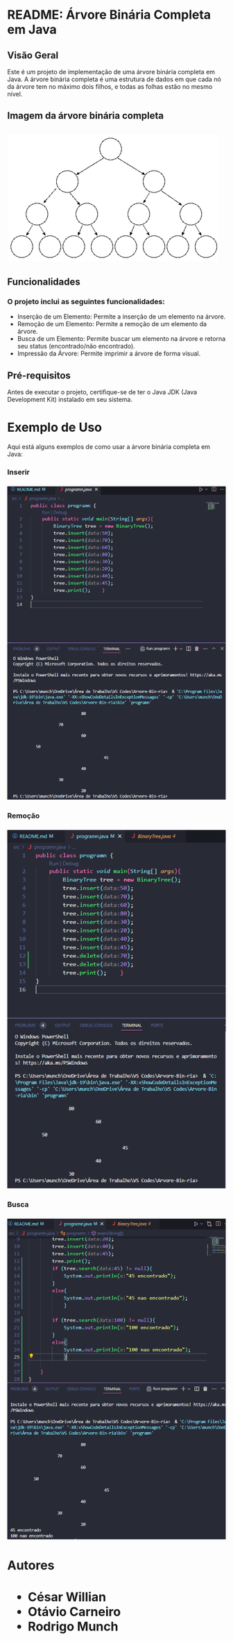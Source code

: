 <h1>README: Árvore Binária Completa em Java</h1>
<h2>Visão Geral</h2>
<p>Este é um projeto de implementação de uma árvore binária completa em Java. A árvore binária completa é uma estrutura de dados em que cada nó da árvore tem no máximo dois filhos, e todas as folhas estão no mesmo nível.</p>

<h2>Imagem da árvore binária completa<h2>
<img src = "imgReadme/ArvoreDefault.png">

<h2>Funcionalidades</h2>
<h3>O projeto inclui as seguintes funcionalidades:</h3>
<ul>
<li>Inserção de um Elemento: Permite a inserção de um elemento na árvore.</li>

<li>Remoção de um Elemento: Permite a remoção de um elemento da árvore.</li>

<li>Busca de um Elemento: Permite buscar um elemento na árvore e retorna seu status (encontrado/não encontrado).</li>

<li>Impressão da Árvore: Permite imprimir a árvore de forma visual.</li>
</ul>

<h2>Pré-requisitos</h2>
<p>Antes de executar o projeto, certifique-se de ter o Java JDK (Java Development Kit) instalado em seu sistema.</p>

<h1>Exemplo de Uso</h1>
<p>Aqui está alguns exemplos de como usar a árvore binária completa em Java:<p>
<h3>Inserir<h3>
<img src = "imgReadme/Insert.png">
<h3>Remoção<h3>
<img src = "imgReadme/Delete.png">
<h3>Busca<h3>
<img src = "imgReadme/Search.png">


<h1>Autores<h1>
<ul>
<li>César Willian</li>
<li>Otávio Carneiro</li>
<li>Rodrigo Munch</li>
<ul>
